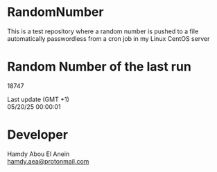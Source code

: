 # RandomNumber    
This is a test repository where a random number is pushed to a file automatically passwordless from a cron job in my Linux CentOS server    
# Random Number of the last run   
18747
      
Last update (GMT +1)    
05/20/25 00:00:01
# Developer    
Hamdy Abou El Anein   
hamdy.aea@protonmail.com
